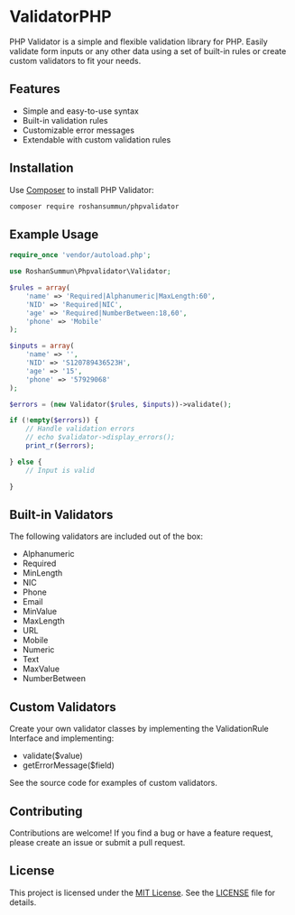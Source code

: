# ValidatorPHP
PHP Validator is a simple and flexible validation library for PHP. Easily validate form inputs or any other data using a set of built-in rules or create custom validators to fit your needs.

## Features

- Simple and easy-to-use syntax
- Built-in validation rules
- Customizable error messages
- Extendable with custom validation rules

## Installation
Use [Composer](https://getcomposer.org/) to install PHP Validator:

```bash
composer require roshansummun/phpvalidator
```
## Example Usage
```php
require_once 'vendor/autoload.php';

use RoshanSummun\Phpvalidator\Validator;

$rules = array(
    'name' => 'Required|Alphanumeric|MaxLength:60',
    'NID' => 'Required|NIC',
    'age' => 'Required|NumberBetween:18,60',
    'phone' => 'Mobile'
);

$inputs = array(
    'name' => '',
    'NID' => 'S120789436523H',
    'age' => '15',
    'phone' => '57929068'
);

$errors = (new Validator($rules, $inputs))->validate();

if (!empty($errors)) {
    // Handle validation errors
    // echo $validator->display_errors();
    print_r($errors);

} else {
    // Input is valid

}
```
## Built-in Validators

The following validators are included out of the box:

- Alphanumeric
- Required
- MinLength
- NIC
- Phone
- Email
- MinValue
- MaxLength
- URL
- Mobile
- Numeric
- Text
- MaxValue
- NumberBetween

## Custom Validators

Create your own validator classes by implementing the ValidationRule Interface and implementing:

- validate($value)
- getErrorMessage($field)

See the source code for examples of custom validators.


## Contributing

Contributions are welcome! If you find a bug or have a feature request, please create an issue or submit a pull request.

## License

This project is licensed under the [MIT License](https://opensource.org/licenses/MIT). See the [LICENSE](LICENSE) file for details.
